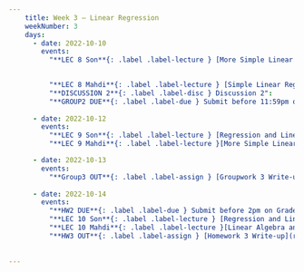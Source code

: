 ```yaml
---
    title: Week 3 – Linear Regression
    weekNumber: 3
    days:
      - date: 2022-10-10
        events:
          "**LEC 8 Son**{: .label .label-lecture } [More Simple Linear Regression](resources/lecture/lec08_son.pdf)": 
            

          "**LEC 8 Mahdi**{: .label .label-lecture } [Simple Linear Regression](resources/lecture/lec08_mahdi.pdf), [Annotated](resources/lecture/lec08_mahdi_annotated.pdf)": "[C2, P1-7](resources/notes/notes_chapter_2.pdf#page=1)"
          "**DISCUSSION 2**{: .label .label-disc } Discussion 2":
          "**GROUP2 DUE**{: .label .label-due } Submit before 11:59pm on Gradescope" : 
          
      - date: 2022-10-12
        events:
          "**LEC 9 Son**{: .label .label-lecture } [Regression and Linear Algebra](resources/lecture/lec09_son.pdf)":
          "**LEC 9 Mahdi**{: .label .label-lecture }[More Simple Linear Regression](resources/lecture/lec09_mahdi.pdf),  [Annotated](resources/lecture/lec09_mahdi_annotated.pdf),     [Code](https://datahub.ucsd.edu/user/msoleymani/notebooks/dsc40a-2021-fa/lectures/lec07/lec07.ipynb) ": "[C2, P1-7](resources/notes/notes_chapter_2.pdf#page=1)"

      - date: 2022-10-13
        events:
          "**Group3 OUT**{: .label .label-assign } [Groupwork 3 Write-up](resources/groupwork/gw3.pdf)":
      
      - date: 2022-10-14
        events:
          "**HW2 DUE**{: .label .label-due } Submit before 2pm on Gradescope" :
          "**LEC 10 Son**{: .label .label-lecture } [Regression and Linear Algebra Cont.](resources/lecture/lec10_son.pdf)" :
          "**LEC 10 Mahdi**{: .label .label-lecture }[Linear Algebra and Regression](resources/lecture/lec10_mahdi.pdf), [Annotated](resources/lecture/lec10_mahdi_annotated.pdf)" : "[C2, P9-13](resources/notes/notes_chapter_2.pdf#page=9)"
          "**HW3 OUT**{: .label .label-assign } [Homework 3 Write-up](resources/homework/hw3_corrected.pdf)":
          
            
---
```

